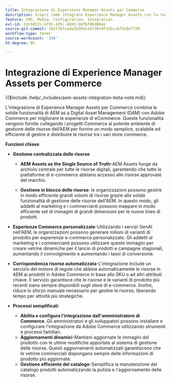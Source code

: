 ```yaml
---
title: Integrazione di Experience Manager Assets per Commerce
description: Scopri come integrare Experience Manager Assets con la tua istanza  [!DNL Commerce]  per accedere a innumerevoli risorse multimediali da utilizzare nel tuo store.
feature: CMS, Media, Configuration, Integration
exl-id: b3c9d12c-bf95-435c-bb93-b8fbf80d084e
source-git-commit: 102f39faada1b303ce5736c9f31bcc673e9e7720
workflow-type: tm+mt
source-wordcount: '334'
ht-degree: 0%

---
```


# Integrazione di Experience Manager Assets per Commerce

{{$include /help/_includes/aem-assets-integration-beta-note.md}}

L’integrazione di Experience Manager Assets per Commerce combina le solide funzionalità di AEM as a Digital Asset Management (DAM) con Adobe Commerce per migliorare le esperienze di eCommerce. Queste funzionalità vengono fornite collegando i progetti Commerce al potente ambiente di gestione delle risorse dell’AEM per fornire un modo semplice, scalabile ed efficiente di gestire e distribuire le risorse tra i vari store commerce.

**Funzioni chiave**

- **Gestione centralizzata delle risorse**

   - **AEM Assets as the Single Source of Truth**-AEM Assets funge da archivio centrale per tutte le risorse digitali, garantendo che tutte le piattaforme di e-commerce abbiano accesso alle risorse approvate del marchio.

   - **Gestione in blocco delle risorse**: le organizzazioni possono gestire in modo efficiente grandi volumi di risorse grazie alle solide funzionalità di gestione delle risorse dell&#39;AEM. In questo modo, gli addetti al marketing e i commercianti possono mappare in modo efficiente set di immagini di grandi dimensioni per le nuove linee di prodotti.

- **Esperienze Commerce personalizzate**-Utilizzando i servizi GenAI nell&#39;AEM, le organizzazioni possono generare milioni di varianti di prodotto per esperienze e-commerce personalizzate. Gli addetti al marketing e i commercianti possono utilizzare queste immagini per creare vetrine dinamiche per il lancio di prodotti e campagne stagionali, aumentando il coinvolgimento e aumentando i tassi di conversione.

- **Corrispondenza risorse automatizzata**-L&#39;integrazione include un servizio del motore di regole che abbina automaticamente le risorse in AEM ai prodotti in Adobe Commerce in base allo SKU o ad altri attributi chiave. Il servizio garantisce che le risorse e le varianti di prodotto più recenti siano sempre disponibili sugli store di e-commerce. Inoltre, riduce lo sforzo manuale necessario per gestire le risorse, liberando tempo per attività più strategiche.

- **Processi semplificati**

   - **Abilita e configura l&#39;integrazione dall&#39;amministratore di Commerce**. Gli amministratori e gli sviluppatori possono installare e configurare l&#39;integrazione da Adobe Commerce utilizzando strumenti e processi familiari.
   - **Aggiornamenti dinamici**-Mantieni aggiornate le immagini del prodotto con le ultime modifiche apportate al sistema di gestione delle risorse. Questi aggiornamenti automatizzati garantiscono che le vetrine commerciali dispongano sempre delle informazioni di prodotto più aggiornate.
   - **Gestione efficiente del catalogo**-Semplifica la manutenzione del catalogo prodotti automatizzando la pulizia e l&#39;aggiornamento delle risorse.
